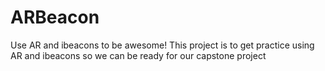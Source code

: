 # ARBeacon
Use AR and ibeacons to be awesome! This project is to get practice using AR and ibeacons so we can be ready for our capstone project
